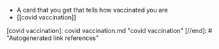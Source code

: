 - A card that you get that tells how vaccinated you are
- [[covid vaccination]]

[//begin]: # "Autogenerated link references for markdown compatibility"
[covid vaccination]: covid vaccination.md "covid vaccination"
[//end]: # "Autogenerated link references"